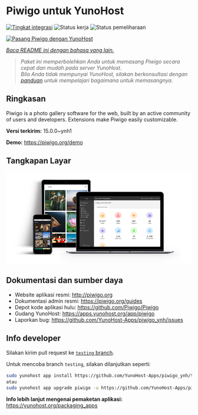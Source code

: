 <!--
N.B.: README ini dibuat secara otomatis oleh <https://github.com/YunoHost/apps/tree/master/tools/readme_generator>
Ini TIDAK boleh diedit dengan tangan.
-->

# Piwigo untuk YunoHost

[![Tingkat integrasi](https://dash.yunohost.org/integration/piwigo.svg)](https://ci-apps.yunohost.org/ci/apps/piwigo/) ![Status kerja](https://ci-apps.yunohost.org/ci/badges/piwigo.status.svg) ![Status pemeliharaan](https://ci-apps.yunohost.org/ci/badges/piwigo.maintain.svg)

[![Pasang Piwigo dengan YunoHost](https://install-app.yunohost.org/install-with-yunohost.svg)](https://install-app.yunohost.org/?app=piwigo)

*[Baca README ini dengan bahasa yang lain.](./ALL_README.md)*

> *Paket ini memperbolehkan Anda untuk memasang Piwigo secara cepat dan mudah pada server YunoHost.*  
> *Bila Anda tidak mempunyai YunoHost, silakan berkonsultasi dengan [panduan](https://yunohost.org/install) untuk mempelajari bagaimana untuk memasangnya.*

## Ringkasan

Piwigo is a photo gallery software for the web, built by an active community of users and developers. Extensions make Piwigo easily customizable.


**Versi terkirim:** 15.0.0~ynh1

**Demo:** <https://piwigo.org/demo>

## Tangkapan Layar

![Tangkapan Layar pada Piwigo](./doc/screenshots/screenshot_Piwigo.jpg)

## Dokumentasi dan sumber daya

- Website aplikasi resmi: <http://piwigo.org>
- Dokumentasi admin resmi: <https://piwigo.org/guides>
- Depot kode aplikasi hulu: <https://github.com/Piwigo/Piwigo>
- Gudang YunoHost: <https://apps.yunohost.org/app/piwigo>
- Laporkan bug: <https://github.com/YunoHost-Apps/piwigo_ynh/issues>

## Info developer

Silakan kirim pull request ke [`testing` branch](https://github.com/YunoHost-Apps/piwigo_ynh/tree/testing).

Untuk mencoba branch `testing`, silakan dilanjutkan seperti:

```bash
sudo yunohost app install https://github.com/YunoHost-Apps/piwigo_ynh/tree/testing --debug
atau
sudo yunohost app upgrade piwigo -u https://github.com/YunoHost-Apps/piwigo_ynh/tree/testing --debug
```

**Info lebih lanjut mengenai pemaketan aplikasi:** <https://yunohost.org/packaging_apps>
